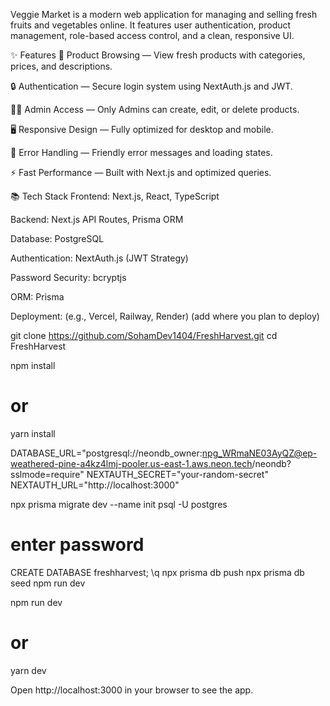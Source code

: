 Veggie Market is a modern web application for managing and selling fresh fruits and vegetables online.
It features user authentication, product management, role-based access control, and a clean, responsive UI.

✨ Features
🛒 Product Browsing — View fresh products with categories, prices, and descriptions.

🔒 Authentication — Secure login system using NextAuth.js and JWT.

👨‍💼 Admin Access — Only Admins can create, edit, or delete products.

🖥️ Responsive Design — Fully optimized for desktop and mobile.

💬 Error Handling — Friendly error messages and loading states.

⚡ Fast Performance — Built with Next.js and optimized queries.

📚 Tech Stack
Frontend: Next.js, React, TypeScript

Backend: Next.js API Routes, Prisma ORM

Database: PostgreSQL

Authentication: NextAuth.js (JWT Strategy)

Password Security: bcryptjs

ORM: Prisma

Deployment: (e.g., Vercel, Railway, Render) (add where you plan to deploy)

git clone https://github.com/SohamDev1404/FreshHarvest.git
cd FreshHarvest

npm install
# or
yarn install

DATABASE_URL="postgresql://neondb_owner:npg_WRmaNE03AyQZ@ep-weathered-pine-a4kz4lmj-pooler.us-east-1.aws.neon.tech/neondb?sslmode=require"
NEXTAUTH_SECRET="your-random-secret"
NEXTAUTH_URL="http://localhost:3000"

npx prisma migrate dev --name init
psql -U postgres
# enter password
CREATE DATABASE freshharvest;
\q
npx prisma db push
npx prisma db seed
npm run dev



npm run dev
# or
yarn dev


Open http://localhost:3000 in your browser to see the app.

